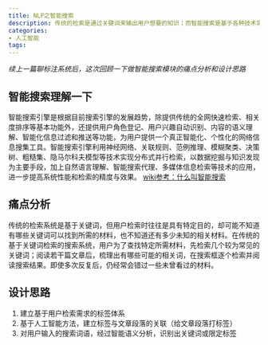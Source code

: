 ```yaml
---
title: NLP之智能搜索
description: 传统的检索是通过关键词来输出用户想要的知识；而智能搜索是基于各种技术实现分布式并行检索的。我在设计搜索功能时，主要是通过标签体系来作为纽带，应用智能搜索。
categories:
- 人工智能
tags:
---
```


*续上一篇聊标注系统后，这次回顾一下做智能搜索模块的痛点分析和设计思路*

## 智能搜索理解一下
智能搜索引擎是根据目前搜索引擎的发展趋势，除提供传统的全网快速检索、相关度排序等基本功能外，还提供用户角色登记、用户兴趣自动识别、内容的语义理解、智能化信息过滤和推送等功能，为用户提供一个真正智能化、个性化的网络信息搜集工具。智能搜索引擎利用神经网络、关联规则、范例推理、模糊聚类、决策树、粗糙集、隐马尔科夫模型等技术实现分布式并行检索，以数据挖掘与知识发现为主要手段，加上自然语言理解、智能搜索代理、多媒体信息检索等技术的应用，进一步提高系统性能和检索的精度与效果。
[wiki参考：什么叫智能搜索](https://wiki.mbalib.com/wiki/%E6%99%BA%E8%83%BD%E6%90%9C%E7%B4%A2%E5%BC%95%E6%93%8E)

## 痛点分析
传统的检索系统是基于关键词，但用户检索时往往是具有特定目的，却可能不知道有哪些关键词可以找到所需的材料，也不知道还有多少未知的相关材料。在传统的基于关键词检索的搜索系统，用户为了查找特定所需材料，先检索几个较为常见的关键词；阅读若干篇文章后，梳理出有哪些可能的相关词，在搜索框逐个检索并阅读搜索结果。即使多次反复后，仍经常会错过一些未曾看过的材料。

## 设计思路
1. 建立基于用户检索需求的标签体系
2. 基于人工智能方法，建立标签与文章段落的关联（给文章段落打标签）
3. 对用户输入的搜索词语，经过智能语义分析，识别出关键词或限定标签